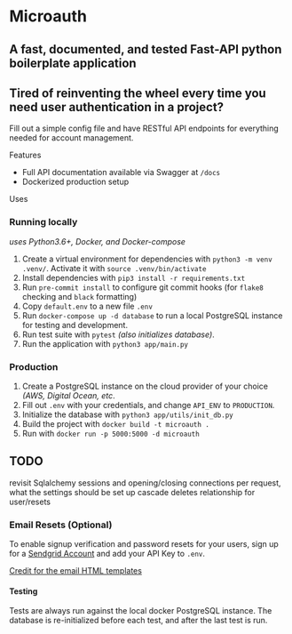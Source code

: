 
# Microauth
## A fast, documented, and tested Fast-API python boilerplate application

## Tired of reinventing the wheel every time you need user authentication in a project?

Fill out a simple config file and have RESTful API endpoints for everything needed for account management.


Features
* Full API documentation available via Swagger at `/docs`
* Dockerized production setup 

Uses 

### Running locally

_uses Python3.6+, Docker, and Docker-compose_

1.  Create a virtual environment for dependencies with `python3 -m venv .venv/`. Activate it with `source .venv/bin/activate`
2.  Install dependencies with `pip3 install -r requirements.txt`
3.  Run `pre-commit install` to configure git commit hooks (for `flake8` checking and `black` formatting)
4.  Copy `default.env` to a new file `.env`
5.  Run `docker-compose up -d database` to run a local PostgreSQL instance for testing and development.
6.  Run test suite with `pytest` _(also initializes database)_.
7.  Run the application with `python3 app/main.py`

### Production

1.  Create a PostgreSQL instance on the cloud provider of your choice _(AWS, Digital Ocean, etc_.
2.  Fill out `.env` with your credentials, and change `API_ENV` to `PRODUCTION`.
3.  Initialize the database with `python3 app/utils/init_db.py`
4.  Build the project with `docker build -t microauth .`
5.  Run with `docker run -p 5000:5000 -d microauth`


## TODO

revisit Sqlalchemy sessions and opening/closing connections per request, what the settings should be
set up cascade deletes relationship for user/resets



### Email Resets (Optional)

To enable signup verification and password resets for your users, sign up for a [Sendgrid Account](https://sendgrid.com) and add your API Key to `.env`.

[Credit for the email HTML templates](https://github.com/wildbit/postmark-templates)


#### Testing

Tests are always run against the local docker PostgreSQL instance. The database is re-initialized before each test, and after the last test is run.
